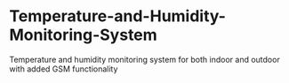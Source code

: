 # Temperature-and-Humidity-Monitoring-System
Temperature and humidity monitoring system for both indoor and outdoor with added GSM functionality
